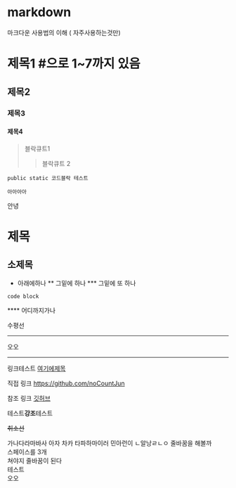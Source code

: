 # markdown
마크다운 사용법의 이해 ( 자주사용하는것만)

# 제목1 #으로 1~7까지 있음
## 제목2
### 제목3
#### 제목4

> 블락큐트1
> > 블락큐트 2


```
public static 코드블락 테스트

아아아아
```
안녕

# 제목
## 소제목

* 아래에하나
** 그밑에 하나
*** 그밑에 또 하나
```
code block
```

**** 어디까지가나


수평선
***
오오
***


링크테스트
[여기에제목](https://github.com/noCountJun/markdown/tree/master/test)

직접 링크
<https://github.com/noCountJun>

참조 링크
[깃허브](https://github.com/noCountJun)


테스트**강조**테스트

~~취소선~~



가나다라마바사
아자
차카
타파하마이러 
민아런이
ㄴ알낭ㄹㄴㅇ
줄바꿈을      해볼까    
스페이스를 3개   
쳐야지 줄바꿈이 된다   
테스트   
오오
